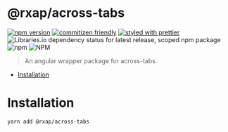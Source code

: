 @rxap/across-tabs
======

[![npm version](https://img.shields.io/npm/v/@rxap/across-tabs?style=flat-square)](https://www.npmjs.com/package/@rxap/across-tabs)
[![commitizen friendly](https://img.shields.io/badge/commitizen-friendly-brightgreen.svg?style=flat-square)](https://commitizen.github.io/cz-cli/)
[![styled with prettier](https://img.shields.io/badge/styled_with-prettier-ff69b4.svg?style=flat-square)](https://github.com/prettier/prettier)
![Libraries.io dependency status for latest release, scoped npm package](https://img.shields.io/librariesio/release/npm/@rxap/across-tabs)
![npm](https://img.shields.io/npm/dm/@rxap/across-tabs)
![NPM](https://img.shields.io/npm/l/@rxap/across-tabs)

> An angular wrapper package for across-tabs.

- [Installation](#installation)

# Installation

```
yarn add @rxap/across-tabs
```

